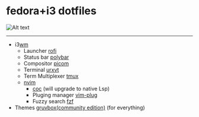 # fedora+i3 dotfiles

![Alt text](https://fedoraproject.org/w/uploads/2/2d/Logo_fedoralogo.png)

--- 

- i3[wm](https://i3wm.org/)
    - Launcher [rofi](https://github.com/davatorium/rofi)
    - Status bar [polybar](https://github.com/polybar/polybar)
    - Compositor [picom](https://github.com/yshui/picom)
    - Terminal [urxvt](http://software.schmorp.de/pkg/rxvt-unicode.html)
    - Term Multiplexer [tmux](https://github.com/tmux/tmux)
    - [nvim](https://github.com/neovim/neovim) 
        - [coc](https://github.com/neoclide/coc.nvim) (will upgrade to native Lsp)
         - Pluging manager [vim-plug](https://github.com/junegunn/vim-plug)
         - Fuzzy search [fzf](https://github.com/junegunn/fzf.vim)
- Themes [gruvbox(community edition)](https://github.com/gruvbox-community/gruvbox) (for everything) 
